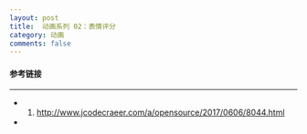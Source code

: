 ```yaml
---
layout: post
title:  动画系列 02：表情评分
category: 动画
comments: false
---
```


#### 参考链接
 ---
 
 * 1. <http://www.jcodecraeer.com/a/opensource/2017/0606/8044.html>
 * 
 
 
 
 
 
 
 
 
 
 
 
 
 
 
 
 
 